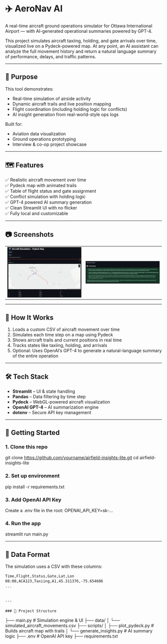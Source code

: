 # ✈️ AeroNav AI

A real-time aircraft ground operations simulator for Ottawa International Airport — with AI-generated operational summaries powered by GPT-4.

This project simulates aircraft taxiing, holding, and gate arrivals over time, visualized live on a Pydeck-powered map. At any point, an AI assistant can analyze the full movement history and return a natural language summary of performance, delays, and traffic patterns.

---

## 🎯 Purpose

This tool demonstrates:

- Real-time simulation of airside activity
- Dynamic aircraft trails and live position mapping
- Flight coordination (including holding logic for conflicts)
- AI insight generation from real-world-style ops logs

Built for:
- Aviation data visualization
- Ground operations prototyping
- Interview & co-op project showcase

---

## 🗺 Features

✅ Realistic aircraft movement over time  
✅ Pydeck map with animated trails  
✅ Table of flight status and gate assignment  
✅ Conflict simulation with holding logic  
✅ GPT-4 powered AI summary generation  
✅ Clean Streamlit UI with no flicker  
✅ Fully local and customizable

---

## 📷 Screenshots

<table>
  <tr>
    <td><img src="data/image1.png" width="300" /></td>
    <td><img src="data/image2.png" width="300" /></td>
  </tr>
</table>

---

## 🧠 How It Works

1. Loads a custom CSV of aircraft movement over time
2. Simulates each time step on a map using Pydeck
3. Shows aircraft trails and current positions in real time
4. Tracks states like taxiing, holding, and arrivals
5. Optional: Uses OpenAI’s GPT-4 to generate a natural-language summary of the entire operation

---

## 🛠 Tech Stack

- **Streamlit** – UI & state handling  
- **Pandas** – Data filtering by time step  
- **Pydeck** – WebGL-powered aircraft visualization  
- **OpenAI GPT-4** – AI summarization engine  
- **dotenv** – Secure API key management

---

## 🚀 Getting Started

### 1. Clone this repo
git clone https://github.com/yourname/airfield-insights-lite.git
cd airfield-insights-lite
### 2. Set up environment
pip install -r requirements.txt
### 3. Add OpenAI API Key
Create a .env file in the root:
OPENAI_API_KEY=sk-...
### 4. Run the app
streamlit run main.py

--- 

## 🧪 Data Format

The simulation uses a CSV with these columns:

```csv
Time,Flight,Status,Gate,Lat,Lon
08:00,ACA123,Taxiing,A1,45.311376,-75.654606
...


---

### 📁 Project Structure
```
├── main.py                     # Simulation engine & UI
├── data/
│   └── simulated_aircraft_movements.csv
├── scripts/
│   ├── plot_pydeck.py          # Builds aircraft map with trails
│   └── generate_insights.py    # AI summary logic
├── .env                        # OpenAI API key
├── requirements.txt
```
